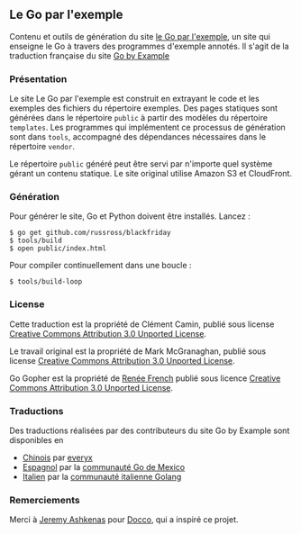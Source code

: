 ## Le Go par l'exemple

Contenu et outils de génération du site [le Go par l'exemple](http://le-go-par-l-exemple.keiruaprod.fr), un site qui enseigne le Go à travers des programmes d'exemple annotés. Il s'agit de la traduction française du site [Go by Example](https://gobyexample.com)


### Présentation

Le site Le Go par l'exemple est construit en extrayant le code et les exemples des fichiers du répertoire exemples. Des pages statiques sont générées dans le répertoire `public` à partir des modèles du répertoire `templates`. Les programmes qui implémentent ce processus de génération sont dans `tools`, accompagné des dépendances nécessaires dans le répertoire `vendor`.

Le répertoire `public` généré peut être servi par n'importe quel système gérant un contenu statique. Le site original utilise Amazon S3 et CloudFront.


### Génération

Pour générer le site, Go et Python doivent être installés. Lancez :

```console
$ go get github.com/russross/blackfriday
$ tools/build
$ open public/index.html
```

Pour compiler continuellement dans une boucle :

```console
$ tools/build-loop
```


### License

Cette traduction est la propriété de Clément Camin, publié sous license 
[Creative Commons Attribution 3.0 Unported License](http://creativecommons.org/licenses/by/3.0/).

Le travail original est la propriété de Mark McGranaghan, publié sous license 
[Creative Commons Attribution 3.0 Unported License](http://creativecommons.org/licenses/by/3.0/).

Go Gopher est la propriété de [Renée French](http://reneefrench.blogspot.com/) publié sous licence
[Creative Commons Attribution 3.0 Unported License](http://creativecommons.org/licenses/by/3.0/).


### Traductions

Des traductions réalisées par des contributeurs du site Go by Example sont disponibles en

* [Chinois](http://gobyexample.everyx.in/) par [everyx](https://github.com/everyx)
* [Espagnol](http://goconejemplos.com) par la [communauté Go de Mexico](https://github.com/dabit/gobyexample)
* [Italien](http://gobyexample.it) par la [communauté italienne Golang](https://github.com/golangit/gobyexample-it)

### Remerciements

Merci à [Jeremy Ashkenas](https://github.com/jashkenas) pour [Docco](http://jashkenas.github.com/docco/), qui a inspiré ce projet.
